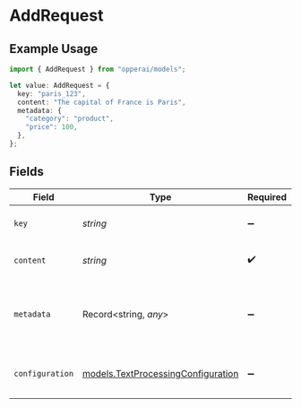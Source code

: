 # AddRequest

## Example Usage

```typescript
import { AddRequest } from "opperai/models";

let value: AddRequest = {
  key: "paris_123",
  content: "The capital of France is Paris",
  metadata: {
    "category": "product",
    "price": 100,
  },
};
```

## Fields

| Field                                                                          | Type                                                                           | Required                                                                       | Description                                                                    | Example                                                                        |
| ------------------------------------------------------------------------------ | ------------------------------------------------------------------------------ | ------------------------------------------------------------------------------ | ------------------------------------------------------------------------------ | ------------------------------------------------------------------------------ |
| `key`                                                                          | *string*                                                                       | :heavy_minus_sign:                                                             | The key of the document                                                        | paris_123                                                                      |
| `content`                                                                      | *string*                                                                       | :heavy_check_mark:                                                             | N/A                                                                            | The capital of France is Paris                                                 |
| `metadata`                                                                     | Record<string, *any*>                                                          | :heavy_minus_sign:                                                             | The metadata of the document                                                   | {<br/>"category": "product",<br/>"price": 100<br/>}                            |
| `configuration`                                                                | [models.TextProcessingConfiguration](../models/textprocessingconfiguration.md) | :heavy_minus_sign:                                                             | The configuration for the document                                             |                                                                                |
